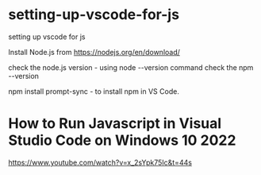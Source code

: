 # setting-up-vscode-for-js
setting up vscode for js

Install Node.js from 
https://nodejs.org/en/download/

check the node.js version -  using  node --version command
check the npm --version

npm install prompt-sync - to install npm in VS Code.

# How to Run Javascript in Visual Studio Code on Windows 10 2022
https://www.youtube.com/watch?v=x_2sYpk75Ic&t=44s


